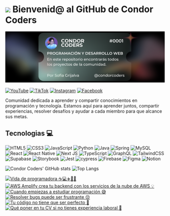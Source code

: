 # <img src="https://media.giphy.com/media/lGhBlBMIN2XsEteTN3/giphy.gif" width="100"/> Bienvenid@ al GitHub de Condor Coders

![Banner de Condor Coders](banner-github-condor-coders.png)

[![YouTube](https://img.shields.io/badge/YouTube-%23FF0000.svg?style=for-the-badge&logo=YouTube&logoColor=white)](https://www.youtube.com/@condorcoders)
[![TikTok](https://img.shields.io/badge/TikTok-%23000000.svg?style=for-the-badge&logo=TikTok&logoColor=white)](https://www.tiktok.com/@condorcoders)
[![Instagram](https://img.shields.io/badge/Instagram-%23E4405F.svg?style=for-the-badge&logo=Instagram&logoColor=white)](https://www.instagram.com/condorcoders/)
[![Facebook](https://img.shields.io/badge/Facebook-%231877F2.svg?style=for-the-badge&logo=Facebook&logoColor=white)](https://www.facebook.com/condorcoders/)

Comunidad dedicada a aprender y compartir conocimientos en programación y tecnología. Estamos aquí para aprender juntos, compartir experiencias, resolver desafíos y ayudar a cada miembro para que alcance sus metas.

## Tecnologias 💻
![HTML5](https://img.shields.io/badge/html5-%23E34F26.svg?style=for-the-badge&logo=html5&logoColor=white)
![CSS3](https://img.shields.io/badge/css3-%231572B6.svg?style=for-the-badge&logo=css3&logoColor=white)
![JavaScript](https://img.shields.io/badge/javascript-%23323330.svg?style=for-the-badge&logo=javascript&logoColor=%23F7DF1E)
![Python](https://img.shields.io/badge/python-3670A0?style=for-the-badge&logo=python&logoColor=ffdd54)
![Java](https://img.shields.io/badge/java-%23ED8B00.svg?style=for-the-badge&logo=openjdk&logoColor=white)
![Spring](https://img.shields.io/badge/spring-%236DB33F.svg?style=for-the-badge&logo=spring&logoColor=white)
![MySQL](https://img.shields.io/badge/mysql-%2300f.svg?style=for-the-badge&logo=mysql&logoColor=white)
<br/>
![React](https://img.shields.io/badge/react-%2320232a.svg?style=for-the-badge&logo=react&logoColor=%2361DAFB)
![React Native](https://img.shields.io/badge/react_native-%2320232a.svg?style=for-the-badge&logo=react&logoColor=%2361DAFB)
![Next JS](https://img.shields.io/badge/Next-black?style=for-the-badge&logo=next.js&logoColor=white)
![TypeScript](https://img.shields.io/badge/typescript-%23007ACC.svg?style=for-the-badge&logo=typescript&logoColor=white)
![GraphQL](https://img.shields.io/badge/-GraphQL-E10098?style=for-the-badge&logo=graphql&logoColor=white)
![TailwindCSS](https://img.shields.io/badge/tailwindcss-%2338B2AC.svg?style=for-the-badge&logo=tailwind-css&logoColor=white)
<br/>
![Supabase](https://img.shields.io/badge/Supabase-3ECF8E?style=for-the-badge&logo=supabase&logoColor=white)
![Storybook](https://img.shields.io/badge/-Storybook-FF4785?style=for-the-badge&logo=storybook&logoColor=white)
![Jest](https://img.shields.io/badge/-jest-%23C21325?style=for-the-badge&logo=jest&logoColor=white)
![cypress](https://img.shields.io/badge/-cypress-%23E5E5E5?style=for-the-badge&logo=cypress&logoColor=058a5e)
![Firebase](https://img.shields.io/badge/Firebase-039BE5?style=for-the-badge&logo=Firebase&logoColor=white)
![Figma](https://img.shields.io/badge/figma-%23F24E1E.svg?style=for-the-badge&logo=figma&logoColor=white)
![Notion](https://img.shields.io/badge/Notion-%23000000.svg?style=for-the-badge&logo=notion&logoColor=white)


![Condor Coders' GitHub stats](https://github-readme-stats.vercel.app/api?username=condorcoders&show_icons=true&theme=dark) ![Top Langs](https://github-readme-stats.vercel.app/api/top-langs/?username=condorcoders&layout=compact&theme=dark)


<!-- BEGIN YOUTUBE-CARDS -->
<a href="https://www.youtube.com/watch?v=ADCnOu9h7M4">
  <picture>
    <source media="(prefers-color-scheme: dark)" srcset="https://ytcards.demolab.com/?id=ADCnOu9h7M4&title=Vida+de+programadora+%E2%98%95%EF%B8%8F%F0%9F%92%BB%E2%9C%88%EF%B8%8F%F0%9F%8C%99%F0%9F%8D%95&lang=en&timestamp=1704993374&background_color=%230d1117&title_color=%23ffffff&stats_color=%23dedede&max_title_lines=2&width=250&border_radius=5&duration=9">
    <img src="https://ytcards.demolab.com/?id=ADCnOu9h7M4&title=Vida+de+programadora+%E2%98%95%EF%B8%8F%F0%9F%92%BB%E2%9C%88%EF%B8%8F%F0%9F%8C%99%F0%9F%8D%95&lang=en&timestamp=1704993374&background_color=%23ffffff&title_color=%2324292f&stats_color=%2357606a&max_title_lines=2&width=250&border_radius=5&duration=9" alt="Vida de programadora ☕️💻✈️🌙🍕" title="Vida de programadora ☕️💻✈️🌙🍕">
  </picture>
</a>
<a href="https://www.youtube.com/watch?v=hewnYoAjJ0M">
  <picture>
    <source media="(prefers-color-scheme: dark)" srcset="https://ytcards.demolab.com/?id=hewnYoAjJ0M&title=AWS+Amplify+crea+tu+backend+con+los+servicios+de+la+nube+de+AWS+%F0%9F%92%A1&lang=en&timestamp=1704474026&background_color=%230d1117&title_color=%23ffffff&stats_color=%23dedede&max_title_lines=2&width=250&border_radius=5&duration=61">
    <img src="https://ytcards.demolab.com/?id=hewnYoAjJ0M&title=AWS+Amplify+crea+tu+backend+con+los+servicios+de+la+nube+de+AWS+%F0%9F%92%A1&lang=en&timestamp=1704474026&background_color=%23ffffff&title_color=%2324292f&stats_color=%2357606a&max_title_lines=2&width=250&border_radius=5&duration=61" alt="AWS Amplify crea tu backend con los servicios de la nube de AWS 💡" title="AWS Amplify crea tu backend con los servicios de la nube de AWS 💡">
  </picture>
</a>
<a href="https://www.youtube.com/watch?v=N9l1KtDV3y4">
  <picture>
    <source media="(prefers-color-scheme: dark)" srcset="https://ytcards.demolab.com/?id=N9l1KtDV3y4&title=Cuando+empiezas+a+estudiar+programaci%C3%B3n+%F0%9F%98%85&lang=en&timestamp=1704391326&background_color=%230d1117&title_color=%23ffffff&stats_color=%23dedede&max_title_lines=2&width=250&border_radius=5&duration=6">
    <img src="https://ytcards.demolab.com/?id=N9l1KtDV3y4&title=Cuando+empiezas+a+estudiar+programaci%C3%B3n+%F0%9F%98%85&lang=en&timestamp=1704391326&background_color=%23ffffff&title_color=%2324292f&stats_color=%2357606a&max_title_lines=2&width=250&border_radius=5&duration=6" alt="Cuando empiezas a estudiar programación 😅" title="Cuando empiezas a estudiar programación 😅">
  </picture>
</a>
<a href="https://www.youtube.com/watch?v=m1tNjm7LJVk">
  <picture>
    <source media="(prefers-color-scheme: dark)" srcset="https://ytcards.demolab.com/?id=m1tNjm7LJVk&title=Resolver+bugs+puede+ser+frustrante+%F0%9F%98%92&lang=en&timestamp=1703869238&background_color=%230d1117&title_color=%23ffffff&stats_color=%23dedede&max_title_lines=2&width=250&border_radius=5&duration=11">
    <img src="https://ytcards.demolab.com/?id=m1tNjm7LJVk&title=Resolver+bugs+puede+ser+frustrante+%F0%9F%98%92&lang=en&timestamp=1703869238&background_color=%23ffffff&title_color=%2324292f&stats_color=%2357606a&max_title_lines=2&width=250&border_radius=5&duration=11" alt="Resolver bugs puede ser frustrante 😒" title="Resolver bugs puede ser frustrante 😒">
  </picture>
</a>
<a href="https://www.youtube.com/watch?v=DUES66jHKEA">
  <picture>
    <source media="(prefers-color-scheme: dark)" srcset="https://ytcards.demolab.com/?id=DUES66jHKEA&title=Tu+c%C3%B3digo+no+tiene+que+ser+perfecto+%F0%9F%A5%B9&lang=en&timestamp=1703782814&background_color=%230d1117&title_color=%23ffffff&stats_color=%23dedede&max_title_lines=2&width=250&border_radius=5&duration=5">
    <img src="https://ytcards.demolab.com/?id=DUES66jHKEA&title=Tu+c%C3%B3digo+no+tiene+que+ser+perfecto+%F0%9F%A5%B9&lang=en&timestamp=1703782814&background_color=%23ffffff&title_color=%2324292f&stats_color=%2357606a&max_title_lines=2&width=250&border_radius=5&duration=5" alt="Tu código no tiene que ser perfecto 🥹" title="Tu código no tiene que ser perfecto 🥹">
  </picture>
</a>
<a href="https://www.youtube.com/watch?v=cY3WAM1pUXo">
  <picture>
    <source media="(prefers-color-scheme: dark)" srcset="https://ytcards.demolab.com/?id=cY3WAM1pUXo&title=Qu%C3%A9+poner+en+tu+CV+si+no+tienes+experiencia+laboral+%F0%9F%A4%94&lang=en&timestamp=1703267607&background_color=%230d1117&title_color=%23ffffff&stats_color=%23dedede&max_title_lines=2&width=250&border_radius=5&duration=60">
    <img src="https://ytcards.demolab.com/?id=cY3WAM1pUXo&title=Qu%C3%A9+poner+en+tu+CV+si+no+tienes+experiencia+laboral+%F0%9F%A4%94&lang=en&timestamp=1703267607&background_color=%23ffffff&title_color=%2324292f&stats_color=%2357606a&max_title_lines=2&width=250&border_radius=5&duration=60" alt="Qué poner en tu CV si no tienes experiencia laboral 🤔" title="Qué poner en tu CV si no tienes experiencia laboral 🤔">
  </picture>
</a>
<!-- END YOUTUBE-CARDS -->
